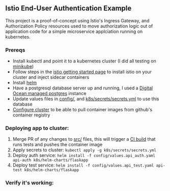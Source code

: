 ## Istio End-User Authentication Example

This project is a proof-of-concept using Istio's Ingress Gateway, and Authorization Policy resources used to move authorization logic out of application code for a simple microservice applciation running on kubernetes.

### Prereqs

- Install kubectl and point it to a kubernetes cluster (I did all testing on [minikube](https://minikube.sigs.k8s.io/docs/start/))
- Follow steps in the [istio getting started page](https://istio.io/latest/docs/setup/getting-started/) to install istio on your cluster and inject sidecar containers
- Install [helm](https://helm.sh/docs/intro/install/)
- Have a postgresql database server up and running, I used a [Digital Ocean managed postgres](https://docs.digitalocean.com/products/databases/postgresql/) instance
- Update values files in [config/](config/), and [k8s/secrets/secrets.yml](k8s/secrets/secrets.ynml.example) to use this database
- [Configure cluster](https://dev.to/asizikov/using-github-container-registry-with-kubernetes-38fb) to be able to pull container images from github's container registry

### Deploying app to cluster:

1. Merge PR of any changes to [src/](src/) files, this will trigger a [CI build](.github/workflows) that runs tests and pushes the container image
1. Apply secrets to cluster: `kubectl apply -g k8s/secrets/secrets.yml`
1. Deploy auth service: `helm install -f config/values.api_auth.yaml api-auth k8s/helm-charts/flaskapp`
1. Deploy test service: `helm install -f config/values.api_test.yaml api-test k8s/helm-charts/flaskapp`

### Verify it's working:

